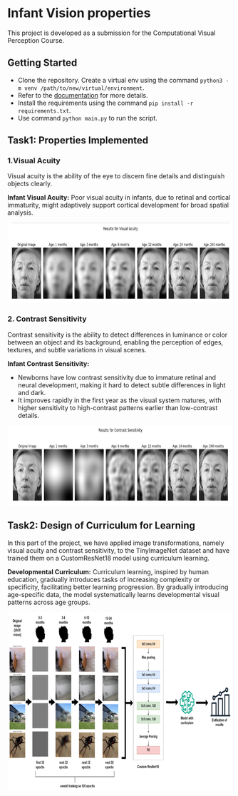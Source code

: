 # Infant Vision properties

This project is developed as a submission for the Computational Visual Perception Course.

## Getting Started

- Clone the repository. Create a virtual env using the command `python3 -m venv /path/to/new/virtual/environment`.
- Refer to the [documentation](https://docs.python.org/3/library/venv.html) for more details.
- Install the requirements using the command `pip install -r requirements.txt`.
- Use command `python main.py` to run the script.

## Task1: Properties Implemented

### 1.Visual Acuity
Visual acuity is the ability of the eye to discern fine details and distinguish objects clearly. 

**Infant Visual Acuity:** Poor visual acuity in infants, due to retinal and cortical immaturity, might adaptively support cortical development for broad spatial analysis.

<img src="Task1\code\output_images\va.png" width=750 height=180>

### 2. Contrast Sensitivity
Contrast sensitivity is the ability to detect differences in luminance or color between an object and its background, enabling the perception of edges, textures, and subtle variations in visual scenes.

**Infant Contrast Sensitivity:** 
* Newborns have low contrast sensitivity due to immature retinal and neural development, making it hard to detect subtle differences in light and dark.
* It improves rapidly in the first year as the visual system matures, with higher sensitivity to high-contrast patterns earlier than low-contrast details.

<img src="Task1\code\output_images\cs.png" width=750 height=180>

## Task2: Design of Curriculum for Learning
In this part of the project, we have applied image transformations, namely visual acuity and contrast sensitivity, to the TinyImageNet dataset and have trained them on a CustomResNet18 model using curriculum learning.

**Developmental Curriculum:** 
Curriculum learning, inspired by human education, gradually introduces tasks of increasing complexity or specificity, facilitating better learning progression. 
By gradually introducing age-specific data, the model systematically learns developmental visual patterns across age groups.

<img src="Task2\img\DevelopmentalCurriculum.png" width=900 height=400>